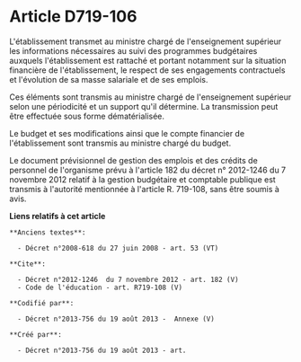# Article D719-106

L'établissement transmet au ministre chargé de l'enseignement supérieur les informations nécessaires au suivi des programmes
budgétaires auxquels l'établissement est rattaché et portant notamment sur la situation financière de l'établissement, le
respect de ses engagements contractuels et l'évolution de sa masse salariale et de ses emplois. 

Ces éléments sont transmis au ministre chargé de l'enseignement supérieur selon une périodicité et un support qu'il
détermine. La transmission peut être effectuée sous forme dématérialisée. 

Le budget et ses modifications ainsi que le compte financier de l'établissement sont transmis au ministre chargé du budget. 

Le document prévisionnel de gestion des emplois et des crédits de personnel de l'organisme prévu à l'article 182 du décret n°
2012-1246 du 7 novembre 2012 relatif à la gestion budgétaire et comptable publique est transmis à l'autorité mentionnée à
l'article R. 719-108, sans être soumis à avis.

**Liens relatifs à cet article**

	**Anciens textes**:

	  - Décret n°2008-618 du 27 juin 2008 - art. 53 (VT)

	**Cite**:

	  - Décret n°2012-1246  du 7 novembre 2012 - art. 182 (V)
	  - Code de l'éducation - art. R719-108 (V)

	**Codifié par**:

	  - Décret n°2013-756 du 19 août 2013 -  Annexe (V)

	**Créé par**:

	  - Décret n°2013-756 du 19 août 2013 - art.
